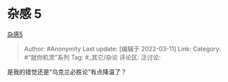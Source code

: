 # 杂感 5
[杂感5](https://zhuanlan.zhihu.com/p/479013766)

> Author: #Anonymity
> Last update: [编辑于 2022-03-11]
> Link:
> Category: #“就你机灵”系列
> Tag: #_其它/杂论
> 评论区:
> 泛讨论:

是我的错觉还是“乌克兰必胜论”有点降温了？
